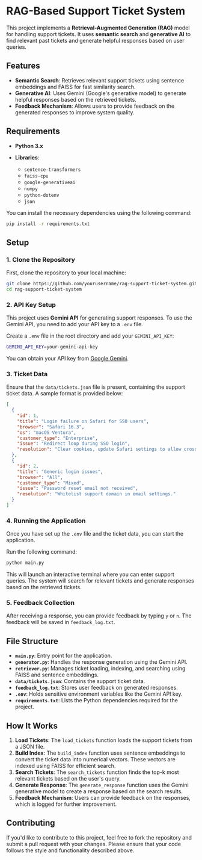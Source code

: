 
# RAG-Based Support Ticket System

This project implements a **Retrieval-Augmented Generation (RAG)** model for handling support tickets. It uses **semantic search** and **generative AI** to find relevant past tickets and generate helpful responses based on user queries.

## Features

* **Semantic Search**: Retrieves relevant support tickets using sentence embeddings and FAISS for fast similarity search.
* **Generative AI**: Uses Gemini (Google's generative model) to generate helpful responses based on the retrieved tickets.
* **Feedback Mechanism**: Allows users to provide feedback on the generated responses to improve system quality.

## Requirements

* **Python 3.x**
* **Libraries**:

  * `sentence-transformers`
  * `faiss-cpu`
  * `google-generativeai`
  * `numpy`
  * `python-dotenv`
  * `json`

You can install the necessary dependencies using the following command:

```bash
pip install -r requirements.txt
```

## Setup

### 1. **Clone the Repository**

First, clone the repository to your local machine:

```bash
git clone https://github.com/yourusername/rag-support-ticket-system.git
cd rag-support-ticket-system
```

### 2. **API Key Setup**

This project uses **Gemini API** for generating support responses. To use the Gemini API, you need to add your API key to a `.env` file.

Create a `.env` file in the root directory and add your `GEMINI_API_KEY`:

```bash
GEMINI_API_KEY=your-gemini-api-key
```

You can obtain your API key from [Google Gemini](https://cloud.google.com/generative-ai).

### 3. **Ticket Data**

Ensure that the `data/tickets.json` file is present, containing the support ticket data. A sample format is provided below:

```json
[
  {
    "id": 1,
    "title": "Login failure on Safari for SSO users",
    "browser": "Safari 16.3",
    "os": "macOS Ventura",
    "customer_type": "Enterprise",
    "issue": "Redirect loop during SSO login",
    "resolution": "Clear cookies, update Safari settings to allow cross-site tracking."
  },
  {
    "id": 2,
    "title": "Generic login issues",
    "browser": "All",
    "customer_type": "Mixed",
    "issue": "Password reset email not received",
    "resolution": "Whitelist support domain in email settings."
  }
]
```

### 4. **Running the Application**

Once you have set up the `.env` file and the ticket data, you can start the application.

Run the following command:

```bash
python main.py
```

This will launch an interactive terminal where you can enter support queries. The system will search for relevant tickets and generate responses based on the retrieved tickets.

### 5. **Feedback Collection**

After receiving a response, you can provide feedback by typing `y` or `n`. The feedback will be saved in `feedback_log.txt`.

## File Structure

* **`main.py`**: Entry point for the application.
* **`generator.py`**: Handles the response generation using the Gemini API.
* **`retriever.py`**: Manages ticket loading, indexing, and searching using FAISS and sentence embeddings.
* **`data/tickets.json`**: Contains the support ticket data.
* **`feedback_log.txt`**: Stores user feedback on generated responses.
* **`.env`**: Holds sensitive environment variables like the Gemini API key.
* **`requirements.txt`**: Lists the Python dependencies required for the project.

## How It Works

1. **Load Tickets**: The `load_tickets` function loads the support tickets from a JSON file.
2. **Build Index**: The `build_index` function uses sentence embeddings to convert the ticket data into numerical vectors. These vectors are indexed using FAISS for efficient search.
3. **Search Tickets**: The `search_tickets` function finds the top-k most relevant tickets based on the user's query.
4. **Generate Response**: The `generate_response` function uses the Gemini generative model to create a response based on the search results.
5. **Feedback Mechanism**: Users can provide feedback on the responses, which is logged for further improvement.

## Contributing

If you'd like to contribute to this project, feel free to fork the repository and submit a pull request with your changes. Please ensure that your code follows the style and functionality described above.

